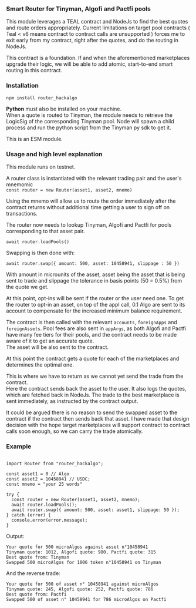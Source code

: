 ### Smart Router for Tinyman, Algofi and Pactfi pools

This module leverages a TEAL contract and NodeJs to find the best quotes and route orders appropriately.
Current limitations on target pool contracts ( Teal < v6 means contract to contract calls are unsupported ) forces me to exit early from my contract, right after the quotes, and do the routing in NodeJs.

This contract is a foundation. If and when the aforementioned marketplaces upgrade their logic, we will be able to add atomic, start-to-end smart routing in this contract.

### Installation

`npm install router_hackalgo`

**Python** must also be installed on your machine.  
When a quote is routed to Tinyman, the module needs to retrieve the LogicSig of the corresponding Tinyman pool. Node will spawn a child process and run the python script from the Tinyman py sdk to get it.

This is an ESM module.

### Usage and high level explanation

This module runs on testnet.

A router class is instantiated with the relevant trading pair and the user's mnemomic  
`const router = new Router(asset1, asset2, mnemo)`

Using the mnemo will allow us to route the order immediately after the contract returns without additional time getting a user to sign off on transactions.

The router now needs to lookup Tinyman, Algofi and Pactfi for pools corresponding to that asset pair.

`await router.loadPools()`

Swapping is then done with:

`await router.swap({ amount: 500, asset: 10458941, slippage : 50 })`

With amount in microunits of the asset, asset being the asset that is being sent to trade and slippage the tolerance in basis points (50 = 0.5%) from the quote we get.

At this point, opt-ins will be sent if the router or the user need one. To get the router to opt-in an asset, on top of the appl call, 0.1 Algo are sent to its account to compensate for the increased minimum balance requirement.

The contract is then called with the relevant `accounts`, `foreignApps` and `foreignAssets`. Pool fees are also sent in `appArgs`, as both Algofi and Pactfi have many fee tiers for their pools, and the contract needs to be made aware of it to get an accurate quote.  
The asset will be also sent to the contract.

At this point the contract gets a quote for each of the marketplaces and determines the optimal one.

This is where we have to return as we cannot yet send the trade from the contract.  
Here the contract sends back the asset to the user. It also logs the quotes, which are fetched back in NodeJs. The trade to the best marketplace is sent immediately, as instructed by the contract output.

It could be argued there is no reason to send the swapped asset to the contract if the contract then sends back that asset. I have made that design decision with the hope target marketplaces will support contract to contract calls soon enough, so we can carry the trade atomically.

### Example

```

import Router from "router_hackalgo";

const asset1 = 0 // Algo
const asset2 = 10458941 // USDC;
const mnemo = "your 25 words"

try {
  const router = new Router(asset1, asset2, mnemo);
  await router.loadPools();
  await router.swap({ amount: 500, asset: asset1, slippage: 50 });
} catch (error) {
  console.error(error.message);
}

```

Output:

```
Your quote for 500 microAlgos against asset n°10458941
Tinyman quote: 1012, Algofi quote: 980, Pactfi quote: 315
Best quote from: Tinyman
Swapped 500 microAlgos for 1006 token n°10458941 on Tinyman
```

And the reverse trade:

```
Your quote for 500 of asset n° 10458941 against microAlgos
Tinyman quote: 245, Algofi quote: 252, Pactfi quote: 786
Best quote from: Pactfi
Swapped 500 of asset n° 10458941 for 786 microAlgos on Pactfi
```
